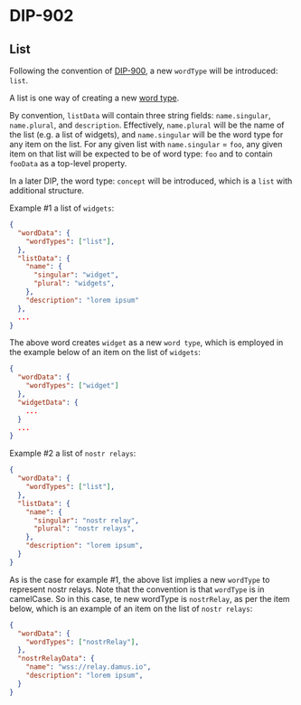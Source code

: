DIP-902
======

List
------------------------------

Following the convention of [DIP-900](900.md), a new `wordType` will be introduced: `list`.

A list is one way of creating a new [word type](../glossary/wordType.md).

By convention, `listData` will contain three string fields: `name.singular`, `name.plural`, and `description`. Effectively, `name.plural` will be the name of the list (e.g. a list of widgets), and `name.singular` will be the word type for any item on the list. For any given list with `name.singular` = `foo`, any given item on that list will be expected to be of word type: `foo` and to contain `fooData` as a top-level property.

In a later DIP, the word type: `concept` will be introduced, which is a `list` with additional structure.

Example #1 a list of `widgets`:

```json
{
  "wordData": {
    "wordTypes": ["list"],
  },
  "listData": {
    "name": {
      "singular": "widget",
      "plural": "widgets",
    },
    "description": "lorem ipsum"
  },
  ...
}
```

The above word creates `widget` as a new `word type`, which is employed in the example below of an item on the list of `widgets`:

```json
{
  "wordData": {
    "wordTypes": ["widget"]
  },
  "widgetData": {
    ...
  }
  ...
}
```

Example #2 a list of `nostr relays`:

```json
{
  "wordData": {
    "wordTypes": ["list"],
  },
  "listData": {
    "name": {
      "singular": "nostr relay",
      "plural": "nostr relays",
    },
    "description": "lorem ipsum",
  }
}
```

As is the case for example #1, the above list implies a new `wordType` to represent nostr relays. Note that the convention is that `wordType` is in camelCase. So in this case, te new wordType is `nostrRelay`, as per the item below, which is an example of an item on the list of `nostr relays`:

```json
{
  "wordData": {
    "wordTypes": ["nostrRelay"],
  },
  "nostrRelayData": {
    "name": "wss://relay.damus.io",
    "description": "lorem ipsum",
  }
}
```


